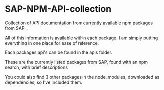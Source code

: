 # SAP-NPM-API-collection

Collection of API documentation from currently available npm packages from SAP.

All of this information is available within each package. I am simply putting
everything in one place for ease of reference.

Each packages api's can be found in the apis folder.

These are the currently listed packages from SAP, found with an npm search, with brief descriptions

You could also find 3 other packages in the node_modules, downloaded as dependencies, so I've included them.

<!--
NAME                      | DESCRIPTION          | AUTHOR          | DATE       | VERSION  | KEYWORDS
@sap/approuter            | Node.js based        | =https-support… | 2018-08-27 |          |
                          | application router   | .sap.com        |            |          |

@sap/audit-logging        | Provides audit       | =https-support… | 2018-08-20 |          |
                          | logging              | .sap.com        |            |          |
                          | functionalities for  |                 |            |          |
                          | Node.js applications |                 |            |          |

@sap/cds                  | Entry Point and API  | =https-support… | 2018-08-30 |          |
                          | Facade for CDS       | .sap.com        |            |          |

@sap/cds-compiler         | Standard-Feature-Set | =https-support… | 2018-08-30 |          |
                          | Vanilla-CDS in       | .sap.com        |            |          |
                          | Product Quality      |                 |            |          |

@sap/cds-hana             | Driver package for   | =https-support… | 2018-08-30 |          |
                          | access to hana       | .sap.com        |            |          |
                          | database, including  |                 |            |          |
                          | setting up the       |                 |            |          |
                          | client, configuring  |                 |            |          |
                          | all the necessary    |                 |            |          |
                          | options to initiate  |                 |            |          |
                          | the connection and   |                 |            |          |
                          | handling database    |                 |            |          |
                          | specifics so that    |                 |            |          |
                          | they can be          |                 |            |          |
                          | processed on our     |                 |            |          |
                          | end.                 |                 |            |          |

@sap/cds-ql               | This package deals   | =https-support… | 2018-08-30 |          |
                          | with creating a      | .sap.com        |            |          |
                          | pool of connection   |                 |            |          |
                          | clients, connecting  |                 |            |          |
                          | to a driver (read:   |                 |            |          |
                          | db) and using these  |                 |            |          |
                          | connection clients   |                 |            |          |
                          | from the pool to     |                 |            |          |
                          | insert, delete,      |                 |            |          |
                          | select and update    |                 |            |          |
                          | values or rows from  |                 |            |          |
                          | a specific table.    |                 |            |          |
                          | Performing these     |                 |            |          |
                          | insert, delete,      |                 |            |          |
                          | select and update    |                 |            |          |
                          | operations also      |                 |            |          |
                          | includes executing   |                 |            |          |
                          | embedded queries and |                 |            |          |
                          | plain statements.    |                 |            |          |

@sap/cds-reflect          | Reflection for CDS   | =https-support… | 2018-08-30 |          |
                          | Models               | .sap.com        |            |          |

@sap/cds-services         | This package handles | =https-support… | 2018-08-30 |          |
                          | the generation of an | .sap.com        |            |          |
                          | OData service using  |                 |            |          |
                          | the provided model.  |                 |            |          |
                          | It is possible to    |                 |            |          |
                          | start N services per |                 |            |          |
                          | server and each      |                 |            |          |
                          | service has its own  |                 |            |          |
                          | endpoint. This       |                 |            |          |
                          | package also offers  |                 |            |          |
                          | the possibility to   |                 |            |          |
                          | register custom      |                 |            |          |
                          | handlers for         |                 |            |          |
                          | performing create,   |                 |            |          |
                          | read, update and     |                 |            |          |
                          | delete operations.   |                 |            |          |

@sap/cds-sql              | This package offers  | =https-support… | 2018-08-30 |          |
                          | a factory method to  | .sap.com        |            |          |
                          | build a SQL string   |                 |            |          |
                          | from a CQN object    |                 |            |          |
                          | and a BaseClient     |                 |            |          |
                          | which performs       |                 |            |          |
                          | default post         |                 |            |          |
                          | processing to be     |                 |            |          |
                          | used by the          |                 |            |          |
                          | inheriting clients.  |                 |            |          |

@sap/cds-sqlite           | Driver package for   | =https-support… | 2018-08-30 |          |
                          | access to sqlite     | .sap.com        |            |          |
                          | database, including  |                 |            |          |
                          | setting up the       |                 |            |          |
                          | client, configuring  |                 |            |          |
                          | all the necessary    |                 |            |          |
                          | options to initiate  |                 |            |          |
                          | the connection and   |                 |            |          |
                          | handling database    |                 |            |          |
                          | specifics so that    |                 |            |          |
                          | they can be          |                 |            |          |
                          | processed on our     |                 |            |          |
                          | end.                 |                 |            |          |

@sap/di.code-validation.c | Code validation      | =https-support… | 2018-07-10 |          |
ore                       |                      | .sap.com        |            |          |

@sap/di.code-validation.g | grunt tasks for      | =https-support… | 2017-12-13 |          |
runt                      | execution of         | .sap.com        |            |          |
                          | codevalidation       |                 |            |          |

@sap/di.code-validation.j | A javascript code    | =https-support… | 2018-07-12 |          |
s                         | validator for DI     | .sap.com        |            |          |
                          | based on eslint,     |                 |            |          |
                          | implements           |                 |            |          |
                          | di.code-validation.… |                 |            |          |
                          | core API.            |                 |            |          |

@sap/di.code-validation.json -- No README

@sap/di.code-validation.x |                      | =https-support… | 2018-07-11 |          |
ml                        |                      | .sap.com        |            |          |

@sap/dwf-deploy           | SAP HANA Data        | =https-support… | 2018-03-06 |          |
                          | Warehousing          | .sap.com        |            |          |
                          | Foundation - Deploy  |                 |            |          |

@sap/dwf-dlm-backend      | SAP HANA Data        | =https-support… | 2018-03-06 |          |
                          | Warehousing          | .sap.com        |            |          |
                          | Foundation - DLM -   |                 |            |          |
                          | Backend              |                 |            |          |

@sap/dwf-dws-client       | client to consume    | =https-support… | 2018-03-26 |          |
                          | data warehouse       | .sap.com        |            |          |
                          | services             |                 |            |          |

@sap/dwf-generator        | SAP HANA Data        | =https-support… | 2018-03-06 |          |
                          | Warehousing          | .sap.com        |            |          |
                          | Foundation -         |                 |            |          |
                          | Generator            |                 |            |          |

@sap/dwf-ndso-backend     | Service backend of   | =https-support… | 2018-03-06 |          |
                          | the Native DataStore | .sap.com        |            |          |
                          | Object               |                 |            |          |

@sap/e2e-trace

@sap/edmx2csn             | Standard-Feature-Set | =https-support… | 2018-08-20 |          |
                          | EDMX to CSN          | .sap.com        |            |          |

@sap/eslint-plugin-webide | Custom ESlint rules  | =https-support… | 2018-08-15 |          |
-feature                  | and recommended      | .sap.com        |            |          |
                          | configuration        |                 |            |          |
                          | specific for SAP Web |                 |            |          |
                          | IDE features         |                 |            |          |

@sap/generator-cds        | Project generator    | =https-support… | 2018-08-30 |          |
                          | for cds projects     | .sap.com        |            |          |

@sap/grunt-sapui5-bestpra | Grunt tasks around   | =https-support… | 2018-07-17 |          |
ctice-build               | Devx grunt build     | .sap.com        |            |          |

@sap/grunt-sapui5-bestpra | Grunt tasks for      | =https-support… | 2018-07-09 |          |
ctice-test                | running unit and     | .sap.com        |            |          |
                          | integration tests    |                 |            |          |

@sap/hdbext               | HDB extension        | =https-support… | 2018-04-20 |          |
                          | library and utility  | .sap.com        |            |          |
                          | functions for using  |                 |            |          |
                          | SAP HANA in node.js  |                 |            |          |

@sap/hdi-dynamic-deploy   | HDI dynamic content  | =https-support… | 2018-03-19 |          |
                          | deployment           | .sap.com        |            |          |

@sap/instance-manager     | Node.js package for  | =https-support… | 2018-08-20 |          |
                          | creating and         | .sap.com        |            |          |
                          | deleting service     |                 |            |          |
                          | instances per tenant |                 |            |          |
                          | within an            |                 |            |          |
                          | application at       |                 |            |          |
                          | runtime.             |                 |            |          |

@sap/jobs-client          | Node.js client       | =https-support… | 2018-05-18 |          |
                          | library for job      | .sap.com        |            |          |
                          | scheduler service in |                 |            |          |
                          | XS2                  |                 |            |          |

@sap/logging              | Provides logging and | =https-support… | 2018-09-04 |          |
                          | tracing              | .sap.com        |            |          |
                          | functionalities for  |                 |            |          |
                          | Node.js applications |                 |            |          |

@sap/node-jwt             | JWT validation       | =https-support… | 2018-08-17 |          |
                          | library for Node.js  | .sap.com        |            |          |

@sap/node-vsi             | VSI bindings for     | =https-support… | 2018-08-17 |          |
                          | Node.js              | .sap.com        |            |          |

@sap/sds-deploy           | The deploy           | =https-support… | 2018-02-28 |          |
                          | application shall    | .sap.com        |            |          |
                          | add an Streaming     |                 |            |          |
                          | project (an          |                 |            |          |
                          | Streaming module in  |                 |            |          |
                          | XSA terms) into HANA |                 |            |          |
                          | Streaming option and |                 |            |          |
                          | start it.            |                 |            |          |

@sap/site-app-server      | Static file server   | =https-support… | 2018-03-29 |          |
                          | for applications     | .sap.com        |            |          |
                          | with deploy          |                 |            |          |
                          | capabilities         |                 |            |          |

@sap/site-content-deploye | SAP site deployer    | =https-support… | 2018-03-29 |          |
r                         | for independent mta  | .sap.com        |            |          |

@sap/site-entry           | SAP Portal Approuter | =https-support… | 2018-09-05 |          |
                          | for Fiori Launchpad  | .sap.com        |            |          |

@sap/textanalysis         | The Node.js module   | =https-support… | 2018-07-19 |          |
                          | to provide a native  | .sap.com        |            |          |
                          | API for text         |                 |            |          |
                          | analysis on the XSA  |                 |            |          |
                          | platform in HANA.    |                 |            |          |

@sap/textbundle           | Utility for texts    | =https-support… | 2018-02-07 |          |
                          | internationalizatio… | .sap.com        |            |          |
                          | n.                   |                 |            |          |

@sap/textmining           | Text Mining XSA      | =https-support… | 2018-01-26 |          |
                          | Node.js API          | .sap.com        |            |          |

@sap/xb-msg               | XB Messaging         | =https-support… | 2018-05-02 |          |
                          |                      | .sap.com        |            |          |

@sap/xb-msg-amqp-v091     | XB Messaging AMQP    | =https-support… | 2018-05-02 |          |
                          | V091                 | .sap.com        |            |          |

@sap/xb-msg-amqp-v100     | XB Messaging AMQP    | =https-support… | 2018-05-02 |          |
                          | V100                 | .sap.com        |            |          |

@sap/xb-msg-mqtt-v311     | XB Messaging MQTT    | =https-support… | 2018-05-02 |          |
                          | V311                 | .sap.com        |            |          |

@sap/xsenv                | Utility for easy     | =https-support… | 2018-01-18 |          |
                          | setup and access of  | .sap.com        |            |          |
                          | SAP HANA XS Advanced |                 |            |          |
                          | environment          |                 |            |          |
                          | variables            |                 |            |          |

@sap/xsjs                 | Compatibility layer  | =https-support… | 2018-05-29 |          |
                          | to run XS Classic    | .sap.com        |            |          |
                          | applications on XS   |                 |            |          |
                          | Advanced             |                 |            |          |

@sap/xsjs-test            | A Node.js shim for   | =https-support… | 2018-04-23 |          |
                          | XSEngine tests       | .sap.com        |            |          |

@sap/xsodata              | Expose data from a   | =https-support… | 2018-09-03 |          |
                          | HANA database as     | .sap.com        |            |          |
                          | OData V2 service     |                 |            |          |
                          | with help of         |                 |            |          |
                          | .xsodata files.      |                 |            |          |

@sap/xss-secure           | XSS Secure           | =https-support… | 2018-01-09 |          |
                          |                      | .sap.com        |            |          |

@sap/xssec
-->

